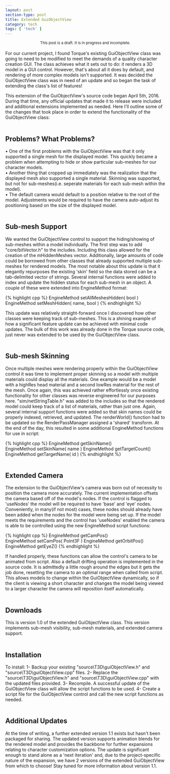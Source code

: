 ```yaml
---
layout: post
section-type: post
title: Extended GuiObjectView 
category: tech
tags: [ 'tech' ]
---
```

<center><small>This post is a draft. It is in progress and incomplete.</small></center>
<br>
For our current project, I found Torque's existing GuiObjectView class was going to need to be modified to meet the demands of a quality character creation GUI. The class achieves what it sets out to do: it renders a 3D model in a GUI control. However, that's about all it does by default, and rendering of more complex models isn't supported. It was decided the GuiObjectView class was in need of an update and so began the task of extending the class's list of features! 

This extension of the GuiObjectView's source code began April 5th, 2016. During that time, any official updates that made it to release were included and additional extensions implemented as needed. Here I'll outline some of the changes that took place in order to extend the functionality of the GuiObjectView class:
<br>
<br>
<h2>Problems? What Problems?</h2>
• One of the first problems with the GuiObjectView was that it only supported a single mesh for the displayed model. This quickly became a problem when attempting to hide or show particular sub-meshes for our character models.<br>
• Another thing that cropped up immediately was the realization that the displayed mesh also supported a single material. Skinning was supported, but not for sub-meshes(i.e. seperate materials for each sub-mesh within the model).<br>
• The default camera would default to a position relative to the root of the model. Adjustments would be required to have the camera auto-adjust its positioning based on the size of the displayed model.
<br>
<br>
<h2>Sub-mesh Support</h2>
We wanted the GuiObjectView control to support the hiding/showing of sub-meshes within a model individually. The first step was to add "core/bitVector.h" to the includes. Including this class allowed for the creation of the mHiddenMeshes vector. Additionally, large amounts of code could be borrowed from other classes that already supported multiple sub-meshes for rendered models. The most notable about this update is that it elegantly repurposes the existing 'skin' field so the data stored can be a tab-delimited vector of strings. Several internal functions were added to index and update the hidden status for each sub-mesh in an object. A couple of these were extended into EngineMethod format:

{% highlight cpp %}
EngineMethod setAllMeshesHidden( bool ) 
EngineMethod setMeshHidden( name, bool ) 
{% endhighlight %}

This update was relatively straight-forward once I discovered how other classes were keeping track of sub-meshes. This is a shining example of how a significant feature update can be achieved with minimal code updates. The bulk of this work was already done in the Torque source code, just never was extended to be used by the GuiObjectView class.
<br>
<br>
<h2>Sub-mesh Skinning</h2>
Once multiple meshes were rendering properly within the GuiObjectView control it was time to implement proper skinning so a model with multiple materials could display all the materials. One example would be a model with a highRes head material and a second lowRes material for the rest of the mesh. Once again, this was achieved rather effortlessly once existing functionality for other classes was reverse engineered for our purposes here. "sim/netStringTable.h" was added to the includes so that the rendered model could keep track of a list of materials, rather than just one. Again, several internal support functions were added so that skin names could be properly indexed, retrieved, and updated. The renderWorld() function had to be updated so the RenderPassManager assigned a 'shared' transform. At the end of the day, this resulted in some additional EngineMethod functions for use in script:

{% highlight cpp %}
EngineMethod getSkinName()  
EngineMethod setSkinName( name ) 
EngineMethod getTargetCount()
EngineMethod getTargetName( id )
{% endhighlight %}
<br>
<br>
<h2>Extended Camera</h2>
The extension to the GuiObjectView's camera was born out of necessity to position the camera more accurately. The current implementation offsets the camera based off of the model's nodes. If the control is flagged to 'useNodes' the model will be required to have 'base' and 'eye' nodes. Conveniently, in many(if not most) cases, these nodes should already have been added when the nodes for the model were being set up. If the model meets the requirements and the control has 'useNodes' enabled the camera is able to be controlled using the new EngineMethod script functions:

{% highlight cpp %}
EngineMethod getCamPos()   
EngineMethod setCamPos( Point3F ) 
EngineMethod getOrbitPos()
EngineMethod getEyeZ() 
{% endhighlight %}

If handled properly, these functions can allow the control's camera to be animated from script. Also a default drifting operation is implemented in the source code. It is admittedly a little rough around the edges but it gets the job done, resetting the camera to an optimal range when called from script. This allows models to change within the GuiObjectView dynamically, so if the client is viewing a short character and changes the model being viewed to a larger character the camera will reposition itself automatically.
<br>
<br>
<h2>Downloads</h2>
This is version 1.0 of the extended GuiObjectView class. This version implements sub-mesh visibility, sub-mesh materials, and extended camera support.   
<br>
<br>
<h2>Installation</h2>
To install: 
1- Backup your existing "source\T3D\guiObjectView.h" and "source\T3D\guiObjectView.cpp" files.
2- Replace the "source\T3D\guiObjectView.h" and "source\T3D\guiObjectView.cpp" with the updated files provided.
3- Recompile. A successful update of the GuiObjectView class will allow the script functions to be used.
4- Create a script file for the GuiObjectView control and call the new script functions as needed. 
<br>
<br>
<h2>Additional Updates</h2>
At the time of writing, a further extended version 1.1 exists but hasn't been packaged for sharing. The updated version supports animation blends for the rendered model and provides the backbone for further expansions relating to character customization options. The update is significant enough to stand alone as a 'next iteration' and, due to the project-specific nature of the expansion, we have 2 versions of the extended GuiObjectView from which to choose! Stay tuned for more information about version 1.1.
